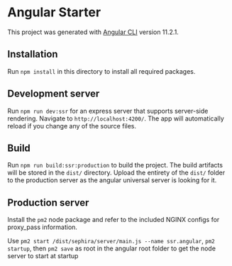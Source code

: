 # Angular Starter

This project was generated with [Angular CLI](https://github.com/angular/angular-cli) version 11.2.1.

## Installation

Run `npm install` in this directory to install all required packages.

## Development server

Run `npm run dev:ssr` for an express server that supports server-side rendering. Navigate to `http://localhost:4200/`. The app will automatically reload if you change any of the source files.

## Build

Run `npm run build:ssr:production` to build the project. The build artifacts will be stored in the `dist/` directory. Upload the entirety of the `dist/` folder to the production server as the angular universal server is looking for it.

## Production server

Install the `pm2` node package and refer to the included NGINX configs for proxy_pass information.

Use `pm2 start /dist/sephira/server/main.js --name ssr.angular`, `pm2 startup`, then `pm2 save` as root in the angular root folder to get the node server to start at startup